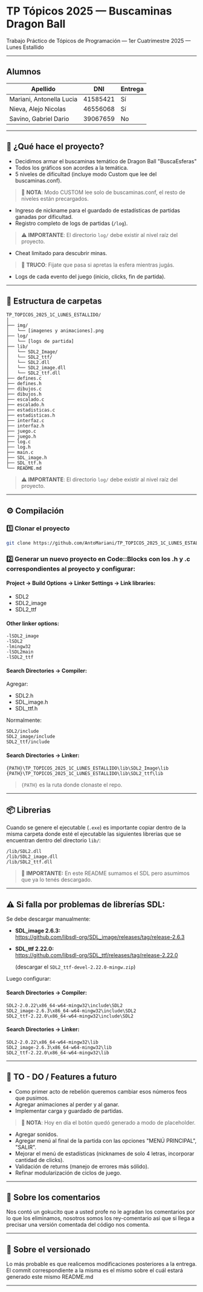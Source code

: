 
# TP Tópicos 2025 — Buscaminas Dragon Ball

Trabajo Práctico de Tópicos de Programación — 1er Cuatrimestre 2025 — Lunes Estallido

---
## Alumnos

| Apellido | DNI | Entrega |
| -------- | --- | ------- |
| Mariani, Antonella Lucia  | 41585421 | Sí |
| Nieva, Alejo Nicolas   | 46556068 | Sí |
| Savino, Gabriel Dario   | 39067659 | No |

---

## 🚀 ¿Qué hace el proyecto?

- Decidimos armar el buscaminas temático de Dragon Ball "BuscaEsferas"
- Todos los gráficos son acordes a la temática.
- 5 niveles de dificultad (incluye modo Custom que lee del buscaminas.conf).
> 📝 **NOTA**: Modo CUSTOM lee solo de buscaminas.conf, el resto de niveles están precargados.
- Ingreso de nickname para el guardado de estadísticas de partidas ganadas por dificultad.
- Registro completo de logs de partidas (`/log`).
> ⚠️ **IMPORTANTE**: El directorio `log/` debe existir al nivel raíz del proyecto.
- Cheat limitado para descubrir minas.
> 👀 **TRUCO**: Fijate que pasa si apretas la esfera mientras jugás.
- Logs de cada evento del juego (inicio, clicks, fin de partida).

---

## 📂 Estructura de carpetas

```
TP_TOPICOS_2025_1C_LUNES_ESTALLIDO/
│
├── img/
│   └── [imagenes y animaciones].png
├── log/
│   └── [logs de partida]
├── lib/
│   └── SDL2_Image/
│   └── SDL2_ttf/
│   └── SDL2.dll
│   └── SDL2_image.dll
│   └── SDL2_ttf.dll
├── defines.c
├── defines.h
├── dibujos.c
├── dibujos.h
├── escalado.c
├── escalado.h
├── estadisticas.c
├── estadisticas.h
├── interfaz.c
├── interfaz.h
├── juego.c
├── juego.h
├── log.c
├── log.h
├── main.c
├── SDL_image.h
├── SDL_ttf.h
└── README.md
```

> ⚠️ **IMPORTANTE**: El directorio `log/` debe existir al nivel raíz del proyecto.

---

## ⚙️ Compilación

### 1️⃣ Clonar el proyecto

```bash
git clone https://github.com/AntoMariani/TP_TOPICOS_2025_1C_LUNES_ESTALLIDO.git
```

### 2️⃣ Generar un nuevo proyecto en Code::Blocks con los .h y .c correspondientes al proyecto y configurar:

#### Project → Build Options → Linker Settings → Link libraries:

- SDL2
- SDL2_image
- SDL2_ttf

#### Other linker options:

```
-lSDL2_image
-lSDL2
-lmingw32
-lSDL2main
-lSDL2_ttf
```

#### Search Directories → Compiler:

Agregar:

- SDL2.h
- SDL_image.h
- SDL_ttf.h

Normalmente:

```
SDL2/include
SDL2_image/include
SDL2_ttf/include
```

#### Search Directories → Linker:

```
{PATH}\TP_TOPICOS_2025_1C_LUNES_ESTALLIDO\lib\SDL2_Image\lib
{PATH}\TP_TOPICOS_2025_1C_LUNES_ESTALLIDO\lib\SDL2_ttf\lib
```

> `{PATH}` es la ruta donde clonaste el repo.

---

## 📦 Librerias

Cuando se genere el ejecutable (`.exe`) es importante copiar dentro de la misma carpeta donde esté el ejecutable las siguientes librerías que se encuentran dentro del directorio `lib/`:

```
/lib/SDL2.dll
/lib/SDL2_image.dll
/lib/SDL2_ttf.dll
```

> 👀 **IMPORTANTE:** En este README sumamos el SDL pero asumimos que ya lo tenés descargado.

---

## ⚠️ Si falla por problemas de librerías SDL:

Se debe descargar manualmente:

- **SDL_image 2.6.3:**  
  https://github.com/libsdl-org/SDL_image/releases/tag/release-2.6.3

- **SDL_ttf 2.22.0:**  
  https://github.com/libsdl-org/SDL_ttf/releases/tag/release-2.22.0

  (descargar el `SDL2_ttf-devel-2.22.0-mingw.zip`)

Luego configurar:

#### Search Directories → Compiler:

```
SDL2-2.0.22\x86_64-w64-mingw32\include\SDL2
SDL2_image-2.6.3\x86_64-w64-mingw32\include\SDL2
SDL2_ttf-2.22.0\x86_64-w64-mingw32\include\SDL2
```

#### Search Directories → Linker:

```
SDL2-2.0.22\x86_64-w64-mingw32\lib
SDL2_image-2.6.3\x86_64-w64-mingw32\lib
SDL2_ttf-2.22.0\x86_64-w64-mingw32\lib
```

---

## 🔮 TO - DO / Features a futuro

- Como primer acto de rebelión queremos cambiar esos números feos que pusimos.
- Agregar animaciones al perder y al ganar.
- Implementar carga y guardado de partidas.
> 📝 **NOTA**: Hoy en día el botón quedó generado a modo de placeholder.
- Agregar sonidos.
- Agregar menú al final de la partida con las opciones "MENÚ PRINCIPAL", "SALIR".
- Mejorar el menú de estadísticas (nicknames de solo 4 letras, incorporar cantidad de clicks).
- Validación de returns (manejo de errores más sólido).
- Refinar modularización de ciclos de juego.

---

## 📝 Sobre los comentarios

Nos contó un gokucito que a usted profe no le agradan los comentarios por lo que los eliminamos, nosotros somos los rey-comentario así que si llega a precisar una versión comentada del código nos comenta.

---

## 📝 Sobre el versionado

Lo más probable es que realicemos modificaciones posteriores a la entrega. El commit correspondiente a la misma es el mismo sobre el cuál estará generado este mismo README.md

---
